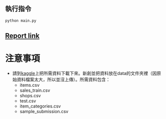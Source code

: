 ## 執行指令
```Language
python main.py
```
## [Report link](https://docs.google.com/presentation/d/1QSxoZeKgKUXd7ddYk3AtEPFy2phNr0-hw1872Q_WmYo/edit#slide=id.p)

# 注意事項
* 請到[kaggle](https://www.kaggle.com/c/competitive-data-science-predict-future-sales/data?select=sales_train.csv)上把所需資料下載下來。新創並把資料放在data的文件夾裡（因原始資料檔案太大，所以並沒上傳）。所需資料包含：
    * items.csv
    * sales_train.csv
    * shops.csv
    * test.csv
    * item_categories.csv
    * sample_submission.csv